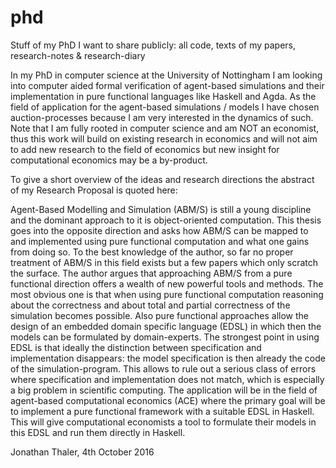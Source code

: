 # phd
Stuff of my PhD I want to share publicly: all code, texts of my papers, research-notes &amp; research-diary

In my PhD in computer science at the University of Nottingham I am looking into computer aided formal verification of agent-based simulations and their implementation in pure functional languages like Haskell and Agda. As the field of application for the agent-based simulations / models I have chosen auction-processes because I am very interested in the dynamics of such. 
Note that I am fully rooted in computer science and am NOT an economist, thus this work will build on existing research in economics and will not aim to add new research to the field of economics but new insight for computational economics may be a by-product.

To give a short overview of the ideas and research directions the abstract of my Research Proposal is quoted here:

Agent-Based Modelling and Simulation (ABM/S) is still a young discipline and the dominant approach to it is object-oriented computation. This thesis goes into the opposite direction and asks how ABM/S can be mapped to and implemented using pure functional computation and what one gains from doing so. To the best knowledge of the author, so far no proper treatment of ABM/S in this field exists but a few papers which only scratch the surface. The author argues that approaching ABM/S from a pure functional direction offers a wealth of new powerful tools and methods. The most obvious one is that when using pure functional computation reasoning about the correctness and about total and partial correctness of the simulation becomes possible. Also pure functional approaches allow the design of an embedded domain specific language (EDSL) in which then the models can be formulated by domain-experts. The strongest point in using EDSL is that ideally the distinction between specification and implementation disappears: the model specification is then already the code of the simulation-program. This allows to rule out a serious class of errors where specification and implementation does not match, which is especially a big problem in scientific computing. The application will be in the field of agent-based computational economics (ACE) where the primary goal will be to implement a pure functional framework with a suitable EDSL in Haskell. This will give computational economists a tool to formulate their models  in this EDSL and run them directly in Haskell.

Jonathan Thaler, 4th October 2016
